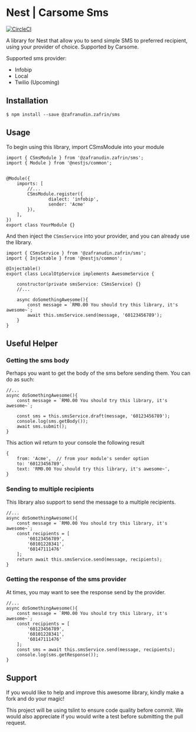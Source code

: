 # Nest | Carsome Sms

[![CircleCI](https://circleci.com/gh/zafranudin-zafrin/sms/tree/master.svg?style=shield)](https://circleci.com/gh/zafranudin-zafrin/sms/tree/master)

A library for Nest that allow you to send simple SMS to preferred recipient, using your
provider of choice. Supported by Carsome.

Supported sms provider:

* Infobip
* Local
* Twilio (Upcoming)

## Installation

```
$ npm install --save @zafranudin.zafrin/sms
```

## Usage

To begin using this library, import CSmsModule into your module

```
import { CSmsModule } from '@zafranudin.zafrin/sms';
import { Module } from '@nestjs/common';


@Module({
    imports: [
        //...
        CSmsModule.register({
                dialect: 'infobip', 
                sender: 'Acme' 
        }),
    ],
})
export class YourModule {}
```

And then inject the `CSmsService` into your provider, and you can already
use the library.

```
import { CSmsService } from '@zafranudin.zafrin/sms';
import { Injectable } from '@nestjs/common';

@Injectable()
export class LocalOtpService implements AwesomeService {

    constructor(private smsService: CSmsService) {}
    //...
    
    async doSomethingAwesome(){
        const message = `RM0.00 You should try this library, it's awesome~`;
        await this.smsService.send(message, '60123456789');
    }
}
```

## Useful Helper

### Getting the sms body

Perhaps you want to get the body of the sms before sending them. You can do as such:

```
//...
async doSomethingAwesome(){
    const message = `RM0.00 You should try this library, it's awesome~`;

    const sms = this.smsService.draft(message, '60123456789');
    console.log(sms.getBody());
    await sms.submit();
}

```

This action wil return to your console the following result

```
{
    from: 'Acme',  // from your module's sender option
    to: '60123456789',
    text: 'RM0.00 You should try this library, it's awesome~',
}
```

### Sending to multiple recipients

This library also support to send the message to a multiple recipients.

```
//...
async doSomethingAwesome(){
    const message = `RM0.00 You should try this library, it's awesome~`;
    const recipients = [
        '60123456789',
        '60101228341',
        '60147111476'
    ];
    return await this.smsService.send(message, recipients);
}

```

### Getting the response of the sms provider

At times, you may want to see the response send by the provider.

```
//...
async doSomethingAwesome(){
    const message = `RM0.00 You should try this library, it's awesome~`;
    const recipients = [
        '60123456789',
        '60101228341',
        '60147111476'
    ];
    const sms = await this.smsService.send(message, recipients);
    console.log(sms.getResponse());
}

```

## Support

If you would like to help and improve this awesome library, kindly make a fork and do your magic!

This project will be using tslint to ensure code quality before commit. We would also appreciate
if you would write a test before submitting the pull request.
